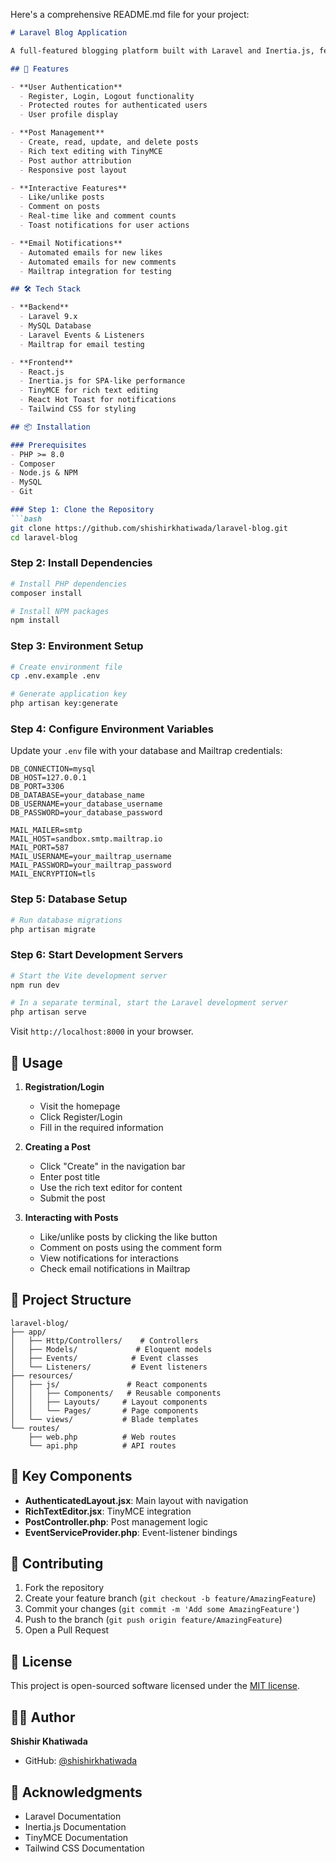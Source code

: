 





Here's a comprehensive README.md file for your project:

```markdown:README.md
# Laravel Blog Application

A full-featured blogging platform built with Laravel and Inertia.js, featuring user authentication, post creation with rich text editing, comments, likes, and real-time notifications.

## 🚀 Features

- **User Authentication**
  - Register, Login, Logout functionality
  - Protected routes for authenticated users
  - User profile display

- **Post Management**
  - Create, read, update, and delete posts
  - Rich text editing with TinyMCE
  - Post author attribution
  - Responsive post layout

- **Interactive Features**
  - Like/unlike posts
  - Comment on posts
  - Real-time like and comment counts
  - Toast notifications for user actions

- **Email Notifications**
  - Automated emails for new likes
  - Automated emails for new comments
  - Mailtrap integration for testing

## 🛠️ Tech Stack

- **Backend**
  - Laravel 9.x
  - MySQL Database
  - Laravel Events & Listeners
  - Mailtrap for email testing

- **Frontend**
  - React.js
  - Inertia.js for SPA-like performance
  - TinyMCE for rich text editing
  - React Hot Toast for notifications
  - Tailwind CSS for styling

## 📦 Installation

### Prerequisites
- PHP >= 8.0
- Composer
- Node.js & NPM
- MySQL
- Git

### Step 1: Clone the Repository
```bash
git clone https://github.com/shishirkhatiwada/laravel-blog.git
cd laravel-blog
```

### Step 2: Install Dependencies
```bash
# Install PHP dependencies
composer install

# Install NPM packages
npm install
```

### Step 3: Environment Setup
```bash
# Create environment file
cp .env.example .env

# Generate application key
php artisan key:generate
```

### Step 4: Configure Environment Variables
Update your `.env` file with your database and Mailtrap credentials:
```env
DB_CONNECTION=mysql
DB_HOST=127.0.0.1
DB_PORT=3306
DB_DATABASE=your_database_name
DB_USERNAME=your_database_username
DB_PASSWORD=your_database_password

MAIL_MAILER=smtp
MAIL_HOST=sandbox.smtp.mailtrap.io
MAIL_PORT=587
MAIL_USERNAME=your_mailtrap_username
MAIL_PASSWORD=your_mailtrap_password
MAIL_ENCRYPTION=tls
```

### Step 5: Database Setup
```bash
# Run database migrations
php artisan migrate
```

### Step 6: Start Development Servers
```bash
# Start the Vite development server
npm run dev

# In a separate terminal, start the Laravel development server
php artisan serve
```

Visit `http://localhost:8000` in your browser.

## 🎯 Usage

1. **Registration/Login**
   - Visit the homepage
   - Click Register/Login
   - Fill in the required information

2. **Creating a Post**
   - Click "Create" in the navigation bar
   - Enter post title
   - Use the rich text editor for content
   - Submit the post

3. **Interacting with Posts**
   - Like/unlike posts by clicking the like button
   - Comment on posts using the comment form
   - View notifications for interactions
   - Check email notifications in Mailtrap

## 📁 Project Structure

```
laravel-blog/
├── app/
│   ├── Http/Controllers/    # Controllers
│   ├── Models/             # Eloquent models
│   ├── Events/            # Event classes
│   └── Listeners/         # Event listeners
├── resources/
│   ├── js/               # React components
│   │   ├── Components/   # Reusable components
│   │   ├── Layouts/     # Layout components
│   │   └── Pages/       # Page components
│   └── views/           # Blade templates
└── routes/
    ├── web.php          # Web routes
    └── api.php          # API routes
```

## 🔧 Key Components

- **AuthenticatedLayout.jsx**: Main layout with navigation
- **RichTextEditor.jsx**: TinyMCE integration
- **PostController.php**: Post management logic
- **EventServiceProvider.php**: Event-listener bindings

## 🤝 Contributing

1. Fork the repository
2. Create your feature branch (`git checkout -b feature/AmazingFeature`)
3. Commit your changes (`git commit -m 'Add some AmazingFeature'`)
4. Push to the branch (`git push origin feature/AmazingFeature`)
5. Open a Pull Request

## 📝 License

This project is open-sourced software licensed under the [MIT license](https://opensource.org/licenses/MIT).

## 👨‍💻 Author

**Shishir Khatiwada**
- GitHub: [@shishirkhatiwada](https://github.com/shishirkhatiwada)

## 🙏 Acknowledgments

- Laravel Documentation
- Inertia.js Documentation
- TinyMCE Documentation
- Tailwind CSS Documentation
```




